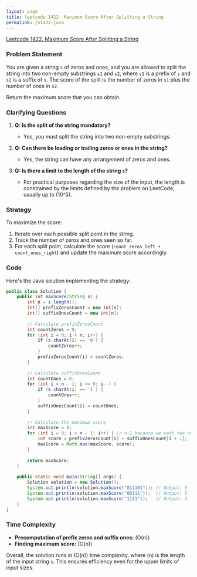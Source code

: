 ```yaml
---
layout: page
title: leetcode 1422. Maximum Score After Splitting a String
permalink: /s1422-java
---
```

[Leetcode 1422. Maximum Score After Splitting a String](https://algoadvance.github.io/algoadvance/l1422)
### Problem Statement
You are given a string `s` of zeros and ones, and you are allowed to split the string into two non-empty substrings `s1` and `s2`, where `s1` is a prefix of `s` and `s2` is a suffix of `s`. The score of the split is the number of zeros in `s1` plus the number of ones in `s2`.

Return the maximum score that you can obtain.

### Clarifying Questions
1. **Q: Is the split of the string mandatory?**
   - Yes, you must split the string into two non-empty substrings.
   
2. **Q: Can there be leading or trailing zeros or ones in the string?**
   - Yes, the string can have any arrangement of zeros and ones.
   
3. **Q: Is there a limit to the length of the string `s`?**
   - For practical purposes regarding the size of the input, the length is constrained by the limits defined by the problem on LeetCode, usually up to \(10^5\).

### Strategy
To maximize the score:
1. Iterate over each possible split point in the string.
2. Track the number of zeros and ones seen so far.
3. For each split point, calculate the score (`count_zeros_left + count_ones_right`) and update the maximum score accordingly.

### Code
Here's the Java solution implementing the strategy:

```java
public class Solution {
    public int maxScore(String s) {
        int n = s.length();
        int[] prefixZerosCount = new int[n];
        int[] suffixOnesCount = new int[n];
        
        // Calculate prefixZerosCount
        int countZeros = 0;
        for (int i = 0; i < n; i++) {
            if (s.charAt(i) == '0') {
                countZeros++;
            }
            prefixZerosCount[i] = countZeros;
        }
        
        // Calculate suffixOnesCount
        int countOnes = 0;
        for (int i = n - 1; i >= 0; i--) {
            if (s.charAt(i) == '1') {
                countOnes++;
            }
            suffixOnesCount[i] = countOnes;
        }
        
        // Calculate the maximum score
        int maxScore = 0;
        for (int i = 0; i < n - 1; i++) { // n-1 because we want two non-empty substrings
            int score = prefixZerosCount[i] + suffixOnesCount[i + 1];
            maxScore = Math.max(maxScore, score);
        }
        
        return maxScore;
    }
    
    public static void main(String[] args) {
        Solution solution = new Solution();
        System.out.println(solution.maxScore("011101")); // Output: 5
        System.out.println(solution.maxScore("00111"));  // Output: 5
        System.out.println(solution.maxScore("1111"));   // Output: 3
    }
}
```

### Time Complexity
- **Precomputation of prefix zeros and suffix ones:** \(O(n)\)
- **Finding maximum score:** \(O(n)\)

Overall, the solution runs in \(O(n)\) time complexity, where \(n\) is the length of the input string `s`. This ensures efficiency even for the upper limits of input sizes.